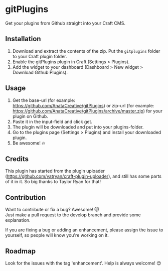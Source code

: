 # gitPlugins

Get your plugins from Github straight into your Craft CMS.


## Installation

1. Download and extract the contents of the zip. Put the `gitplugins` folder to your Craft plugin folder.
2. Enable the gitPlugins plugin in Craft (Settings > Plugins).
3. Add the widget to your dashboard (Dashboard > New widget > Download Github Plugins).


## Usage
1. Get the base-url (for example: https://github.com/AnataCreative/gitPlugins) or zip-url (for example: https://github.com/AnataCreative/gitPlugins/archive/master.zip) for your plugin on Github.
2. Paste it in the input-field and click get.
3. The plugin will be downloaded and put into your plugins-folder.
4. Go to the plugins page (Settings > Plugins) and install your downloaded plugin.
5. Be awesome! :fire:


## Credits
This plugin has started from the plugin uploader (https://github.com/yatryan/craft-plugin-uploader), and still has some parts of it in it. So big thanks to Taylor Ryan for that!


## Contribution
Want to contribute or fix a bug? Awesome! :heart_eyes_cat: <br>
Just make a pull request to the develop branch and provide some explanation.

If you are fixing a bug or adding an enhancement, please assign the issue to yourself, so people will know you're working on it.


## Roadmap
Look for the issues with the tag 'enhancement'. Help is always welcome! :blush:
